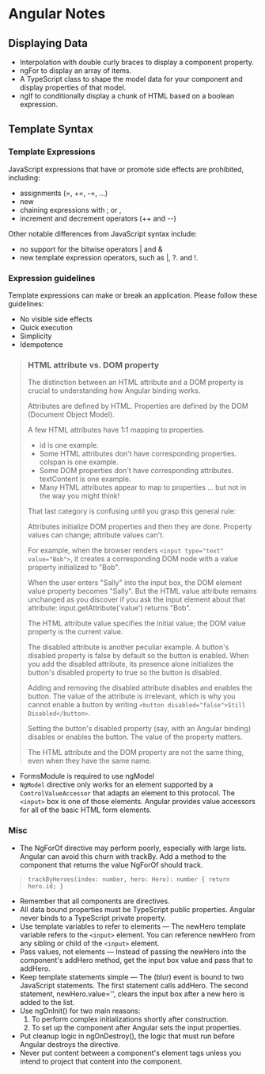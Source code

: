 # Angular Notes

## Displaying Data

* Interpolation with double curly braces to display a component property.
* ngFor to display an array of items.
* A TypeScript class to shape the model data for your component and display properties of that model.
* ngIf to conditionally display a chunk of HTML based on a boolean expression.

## Template Syntax

### Template Expressions

JavaScript expressions that have or promote side effects are prohibited, including:

* assignments (=, +=, -=, ...)
* new
* chaining expressions with ; or ,
* increment and decrement operators (++ and --)

Other notable differences from JavaScript syntax include:

* no support for the bitwise operators | and &
* new template expression operators, such as |, ?. and !.

### Expression guidelines

Template expressions can make or break an application. Please follow these guidelines:

* No visible side effects
* Quick execution
* Simplicity
* Idempotence

> ### HTML attribute vs. DOM property
> The distinction between an HTML attribute and a DOM property is crucial to understanding how Angular binding works.
>
> Attributes are defined by HTML. Properties are defined by the DOM (Document Object Model).
> 
> A few HTML attributes have 1:1 mapping to properties. 
> * id is one example. 
> * Some HTML attributes don't have corresponding properties. colspan is one example.
> * Some DOM properties don't have corresponding attributes. textContent is one example.
> * Many HTML attributes appear to map to properties ... but not in the way you might think!
> 
> That last category is confusing until you grasp this general rule:
> 
> Attributes initialize DOM properties and then they are done. Property values can change; attribute values can't.
> 
> For example, when the browser renders `<input type="text" value="Bob">`, it creates a corresponding DOM node with a value property initialized to "Bob".
> 
> When the user enters "Sally" into the input box, the DOM element value property becomes "Sally". But the HTML value attribute remains unchanged as you discover if you ask the input element about that attribute: input.getAttribute('value') returns "Bob".
> 
> The HTML attribute value specifies the initial value; the DOM value property is the current value.
> 
> The disabled attribute is another peculiar example. A button's disabled property is false by default so the button is enabled. When you add the disabled attribute, its presence alone initializes the button's disabled property to true so the button is disabled.
> 
> Adding and removing the disabled attribute disables and enables the button. The value of the attribute is irrelevant, which is why you cannot enable a button by writing `<button disabled="false">Still Disabled</button>`.
> 
> Setting the button's disabled property (say, with an Angular binding) disables or enables the button. The value of the property matters.
> 
> The HTML attribute and the DOM property are not the same thing, even when they have the same name.

* FormsModule is required to use ngModel
* `NgModel` directive only works for an element supported by a `ControlValueAccessor` that adapts an element to this protocol. The `<input>` box is one of those elements. Angular provides value accessors for all of the basic HTML form elements.

### Misc

* The NgForOf directive may perform poorly, especially with large lists. Angular can avoid this churn with trackBy. Add a method to the component that returns the value NgForOf should track. 
> `trackByHeroes(index: number, hero: Hero): number { return hero.id; }`
* Remember that all components are directives.
* All data bound properties must be TypeScript public properties. Angular never binds to a TypeScript private property.
* Use template variables to refer to elements — The newHero template variable refers to the `<input>` element. You can reference newHero from any sibling or child of the `<input>` element.
* Pass values, not elements — Instead of passing the newHero into the component's addHero method, get the input box value and pass that to addHero.
* Keep template statements simple — The (blur) event is bound to two JavaScript statements. The first statement calls addHero. The second statement, newHero.value='', clears the input box after a new hero is added to the list.
* Use ngOnInit() for two main reasons:
    1. To perform complex initializations shortly after construction.
    2. To set up the component after Angular sets the input properties.
* Put cleanup logic in ngOnDestroy(), the logic that must run before Angular destroys the directive.
* Never put content between a component's element tags unless you intend to project that content into the component.
